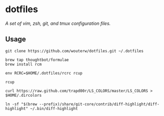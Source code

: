 dotfiles
========

*A set of vim, zsh, git, and tmux configuration files.*

## Usage

```
git clone https://github.com/wouterw/dotfiles.git ~/.dotfiles
```

```
brew tap thoughtbot/formulae
brew install rcm
```

```
env RCRC=$HOME/.dotfiles/rcrc rcup
```

```
rcup
```

```
curl https://raw.github.com/trapd00r/LS_COLORS/master/LS_COLORS > $HOME/.dircolors
```

```
ln -sf "$(brew --prefix)/share/git-core/contrib/diff-highlight/diff-highlight" ~/.bin/diff-highlight
```


